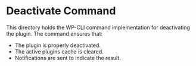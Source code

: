# Deactivate Command

This directory holds the WP-CLI command implementation for deactivating the plugin. The command ensures that:

- The plugin is properly deactivated.
- The active plugins cache is cleared.
- Notifications are sent to indicate the result.
